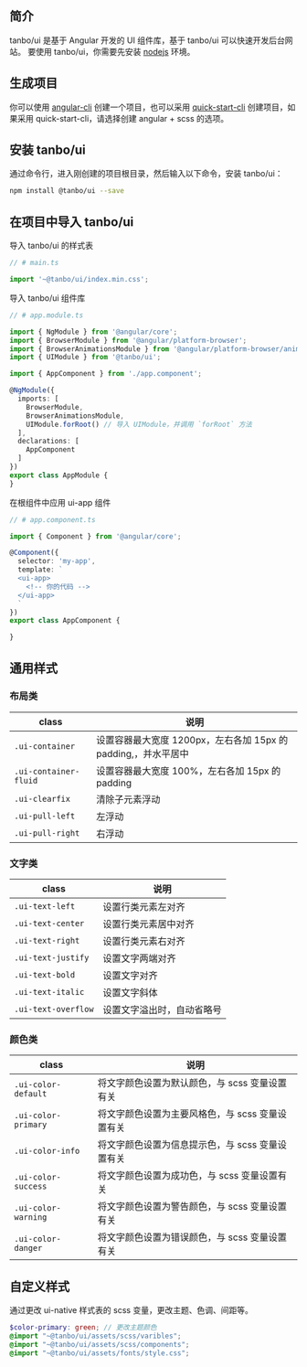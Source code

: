 <h2 id="简介" uiAnchor>简介</h2>

tanbo/ui 是基于 Angular 开发的 UI 组件库，基于 tanbo/ui 可以快速开发后台网站。
要使用 tanbo/ui，你需要先安装 <a href="https://nodejs.org" target="_blank">nodejs</a> 环境。

<h2 id="生成项目" uiAnchor>生成项目</h2>

你可以使用 <a href="https://cli.angular.io/" target="_blank">angular-cli</a> 创建一个项目，也可以采用 <a href="https://github.com/tbhuabi/quick-start-cli" target="_blank">quick-start-cli</a> 创建项目，如果采用 quick-start-cli，请选择创建 angular + scss 的选项。

<h2 id="安装-tanbo/ui" uiAnchor>安装 tanbo/ui</h2>

通过命令行，进入刚创建的项目根目录，然后输入以下命令，安装 tanbo/ui：

```bash
npm install @tanbo/ui --save
```
<h2 id="在项目中导入-tanbo/ui" uiAnchor>在项目中导入 tanbo/ui</h2>

导入 tanbo/ui 的样式表
```typescript
// # main.ts

import '~@tanbo/ui/index.min.css';
```

导入 tanbo/ui 组件库
```typescript
// # app.module.ts

import { NgModule } from '@angular/core';
import { BrowserModule } from '@angular/platform-browser';
import { BrowserAnimationsModule } from '@angular/platform-browser/animations';
import { UIModule } from '@tanbo/ui';

import { AppComponent } from './app.component';

@NgModule({
  imports: [
    BrowserModule,
    BrowserAnimationsModule,
    UIModule.forRoot() // 导入 UIModule，并调用 `forRoot` 方法
  ],
  declarations: [
    AppComponent
  ]
})
export class AppModule {
}
```

在根组件中应用 ui-app 组件
```typescript
// # app.component.ts

import { Component } from '@angular/core';

@Component({
  selector: 'my-app',
  template: `
  <ui-app>
    <!-- 你的代码 -->
  </ui-app>
  `
})
export class AppComponent {

}
```

<h2 id="通用样式" uiAnchor>通用样式</h2>

<h3 id="布局类" uiAnchor>布局类</h3>

| class | 说明 |
|-------|------|
| `.ui-container`          | 设置容器最大宽度 1200px，左右各加 15px 的 padding,，并水平居中 |
| `.ui-container-fluid`    | 设置容器最大宽度 100%，左右各加 15px 的 padding |
| `.ui-clearfix`           | 清除子元素浮动 |
| `.ui-pull-left`          | 左浮动 |
| `.ui-pull-right`         | 右浮动 |

<h3 id="文字类" uiAnchor>文字类</h3>

| class | 说明 |
|-------|------|
| `.ui-text-left`          | 设置行类元素左对齐 |
| `.ui-text-center`        | 设置行类元素居中对齐 |
| `.ui-text-right`         | 设置行类元素右对齐 |
| `.ui-text-justify`       | 设置文字两端对齐 |
| `.ui-text-bold`          | 设置文字对齐 |
| `.ui-text-italic`        | 设置文字斜体 |
| `.ui-text-overflow`      | 设置文字溢出时，自动省略号 |

<h3 id="颜色类" uiAnchor>颜色类</h3>

| class | 说明 |
|-------|------|
| `.ui-color-default`      | 将文字颜色设置为默认颜色，与 scss 变量设置有关 |
| `.ui-color-primary`      | 将文字颜色设置为主要风格色，与 scss 变量设置有关 |
| `.ui-color-info`         | 将文字颜色设置为信息提示色，与 scss 变量设置有关 |
| `.ui-color-success`      | 将文字颜色设置为成功色，与 scss 变量设置有关 |
| `.ui-color-warning`      | 将文字颜色设置为警告颜色，与 scss 变量设置有关 |
| `.ui-color-danger`       | 将文字颜色设置为错误颜色，与 scss 变量设置有关 |


<h2 id="自定义样式" uiAnchor>自定义样式</h2>

通过更改 ui-native 样式表的 scss 变量，更改主题、色调、间距等。

```scss
$color-primary: green; // 更改主题颜色
@import "~@tanbo/ui/assets/scss/varibles";
@import "~@tanbo/ui/assets/scss/components";
@import "~@tanbo/ui/assets/fonts/style.css";
```
